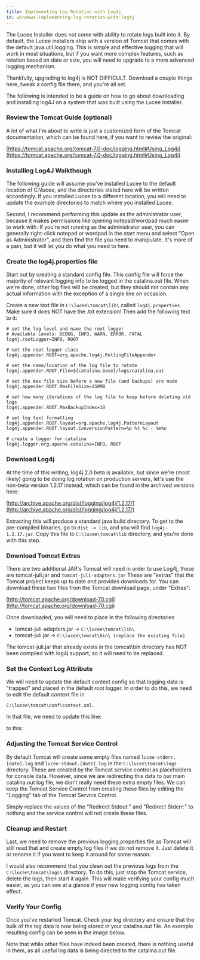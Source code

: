 ```yaml
---
title: Implementing Log Rotation with Log4j
id: windows-implementing-log-rotation-with-log4j
---
```


The Lucee Installer does not come with ability to rotate logs built into it. By default, the Lucee installers ship with a version of Tomcat that comes with the default java.util.logging. This is simple and effective logging that will work in most situations, but if you want more complex features, such as rotation based on date or size, you will need to upgrade to a more advanced logging mechanism.

Thankfully, upgrading to log4j is NOT DIFFICULT. Download a couple things here, tweak a config file there, and you're all set.

The following is intended to be a guide on how to go about downloading and installing log4J on a system that was built using the Lucee Installer.

### Review the Tomcat Guide (optional) ###

A lot of what I'm about to write is just a customized form of the Tomcat documentation, which can be found here, if you want to review the original:

[https://tomcat.apache.org/tomcat-7.0-doc/logging.html#Using_Log4j](https://tomcat.apache.org/tomcat-7.0-doc/logging.html#Using_Log4j)

### Installing Log4J Walkthough ###

The following guide will assume you've installed Lucee to the default location of C:\lucee, and the directories stated here will be written accordingly. If you installed Lucee to a different location, you will need to update the example directories to match where you installed Lucee.

Second, I recommend performing this update as the administrator user, because it makes permissions like opening notepad/wordpad much easier to work with. If you're not running as the administrator user, you can generally right-click notepad or wordpad in the start menu and select "Open as Administrator", and then find the file you need to manipulate. It's more of a pain, but it will let you do what you need to here.


### Create the log4j.properties file ###

Start out by creating a standard config file. This config file will force the majority of relevant logging info to be logged in the catalina.out file. When we're done, other log files will be created, but they should not contain any actual information with the exception of a single line on occasion.

Create a new text file in `C:\lucee\tomcat\lib\` called ```log4j.properties```. Make sure it does NOT have the .txt extension! Then add the following text to it:

	# set the log level and name the root logger
	# Available Levels: DEBUG, INFO, WARN, ERROR, FATAL
	log4j.rootLogger=INFO, ROOT

	# set the root logger class
	log4j.appender.ROOT=org.apache.log4j.RollingFileAppender

	# set the name/location of the log file to rotate
	log4j.appender.ROOT.File=${catalina.base}/logs/catalina.out

	# set the max file size before a new file (and backups) are made
	log4j.appender.ROOT.MaxFileSize=150MB

	# set how many iterations of the log file to keep before deleting old logs
	log4j.appender.ROOT.MaxBackupIndex=10

	# set log text formatting
	log4j.appender.ROOT.layout=org.apache.log4j.PatternLayout
	log4j.appender.ROOT.layout.ConversionPattern=%p %t %c - %m%n

	# create a logger for catalina
	log4j.logger.org.apache.catalina=INFO, ROOT

### Download Log4j ###

At the time of this writing, log4j 2.0 beta is available, but since we're (most likely) going to be doing log rotation on production servers, let's use the non-beta version 1.2.17 instead, which can be found in the archived versions here:

[http://archive.apache.org/dist/logging/log4j/1.2.17/](http://archive.apache.org/dist/logging/log4j/1.2.17/)

Extracting this will produce a standard java build directory. To get to the pre-compiled binaries, go to ```dist -> lib```, and you will find ```log4j-1.2.17.jar```. Copy this file to ```C:\lucee\tomcat\lib``` directory, and you're done with this step.

### Download Tomcat Extras ###

There are two additional JAR's Tomcat will need in order to use Log4j, these are tomcat-juli.jar and ```tomcat-juli-adapters.jar``` These are "extras" that the Tomcat project keeps up to date and provides downloads for. You can download these two files from the Tomcat download page, under "Extras":

[http://tomcat.apache.org/download-70.cgi](http://tomcat.apache.org/download-70.cgi)


Once downloaded, you will need to place in the following directories

- tomcat-juli-adapters.jar -> ```C:\lucee\tomcat\lib\```
- tomcat-juli.jar -> ```C:\lucee\tomcat\bin\ (replace the existing file)```

The tomcat-juli.jar that already exists in the tomcat\bin directory has NOT been compiled with log4j support, so it will need to be replaced.

### Set the Context Log Attribute ###

We will need to update the default context config so that logging data is "trapped" and placed in the default root logger. In order to do this, we need to edit the default context file in

	C:\lucee\tomcat\conf\context.xml.

In that file, we need to update this line:

<Context useHttpOnly="true">

to this:

<Context useHttpOnly="true" swallowOutput="true">

### Adjusting the Tomcat Service Control ###

By default Tomcat will create some empty files named ```lucee-stderr.[date].log``` and ```lucee-stdout.[date].log``` in the ```C:\lucee\tomcat\logs``` directory. These are created by the Tomcat service control as placeholders for console data. However, since we are redirecting this data to our main catalina.out log file, we don't really need these extra empty files. We can keep the Tomcat Service Control from creating these files by editing the "Logging" tab of the Tomcat Service Control.

Simply replace the values of the "Redirect Stdout:" and "Redirect Stderr:" to nothing and the service control will not create these files.

### Cleanup and Restart ###

Last, we need to remove the previous logging.properties file as Tomcat will still read that and create empty log files if we do not remove it. Just delete it or rename it if you want to keep it around for some reason.

I would also recommend that you clean out the previous logs from the ```C:\lucee\tomcat\logs\``` directory. To do this, just stop the Tomcat service, delete the logs, then start it again. This will make verifying your config much easier, as you can see at a glance if your new logging config has taken effect.

### Verify Your Config ###

Once you've restarted Tomcat. Check your log directory and ensure that the bulk of the log data is now being stored in your catalina.out file. An example resulting config can be seen in the image below.

Note that while other files have indeed been created, there is nothing useful in them, as all useful log data is being directed to the catalina.out file.
